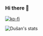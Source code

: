 ### Hi there 👋

[![ko-fi](https://ko-fi.com/img/githubbutton_sm.svg)](https://ko-fi.com/R5R4CR4NO)

![Dušan's stats](https://github-readme-stats.vercel.app/api?username=dusansimic&theme=github_dark&show_icons=true&custom_title=Dušan's%20stats#gh-dark-mode-only)

<!--
**dusansimic/dusansimic** is a ✨ _special_ ✨ repository because its `README.md` (this file) appears on your GitHub profile.

Here are some ideas to get you started:

- 🔭 I’m currently working on ...
- 🌱 I’m currently learning ...
- 👯 I’m looking to collaborate on ...
- 🤔 I’m looking for help with ...
- 💬 Ask me about ...
- 📫 How to reach me: ...
- 😄 Pronouns: ...
- ⚡ Fun fact: ...
-->
